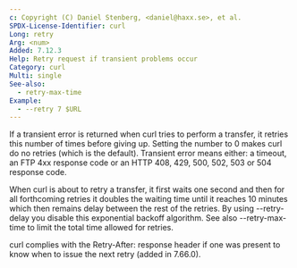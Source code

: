 ```yaml
---
c: Copyright (C) Daniel Stenberg, <daniel@haxx.se>, et al.
SPDX-License-Identifier: curl
Long: retry
Arg: <num>
Added: 7.12.3
Help: Retry request if transient problems occur
Category: curl
Multi: single
See-also:
  - retry-max-time
Example:
  - --retry 7 $URL
---
```


If a transient error is returned when curl tries to perform a transfer, it
retries this number of times before giving up. Setting the number to 0
makes curl do no retries (which is the default). Transient error means either:
a timeout, an FTP 4xx response code or an HTTP 408, 429, 500, 502, 503 or 504
response code.

When curl is about to retry a transfer, it first waits one second and then for
all forthcoming retries it doubles the waiting time until it reaches 10
minutes which then remains delay between the rest of the retries. By using
--retry-delay you disable this exponential backoff algorithm. See also
--retry-max-time to limit the total time allowed for retries.

curl complies with the Retry-After: response header if one was present to know
when to issue the next retry (added in 7.66.0).
